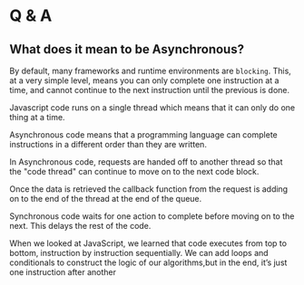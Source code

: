 # Q & A

## What does it mean to be Asynchronous?

By default, many frameworks and runtime environments are `blocking`. This, at a very simple level, means you can only complete one instruction at a time, and cannot continue to the next instruction until the previous is done.

Javascript code runs on a single thread which means that it can only do one thing at a time.

Asynchronous code means that a programming language can complete instructions in a different order than they are written.

In Asynchronous code, requests are handed off to another thread so that the "code thread" can continue to move on to the next code block.

Once the data is retrieved the callback function from the request is adding on to the end of the thread at the end of the queue.

Synchronous code waits for one action to complete before moving on to the next. This delays the rest of the code.

When we looked at JavaScript, we learned that code executes from top to bottom, instruction by instruction sequentially. We can add loops and conditionals to construct the logic of our algorithms,but in the end, it’s just one instruction after another